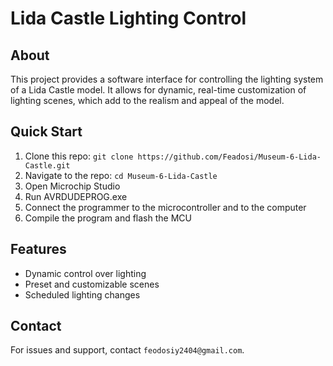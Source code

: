 # Lida Castle Lighting Control

## About
This project provides a software interface for controlling the lighting system of a Lida Castle model. It allows for dynamic, real-time customization of lighting scenes, which add to the realism and appeal of the model.

## Quick Start
1. Clone this repo: `git clone https://github.com/Feadosi/Museum-6-Lida-Castle.git`
2. Navigate to the repo: `cd Museum-6-Lida-Castle`
3. Open Microchip Studio
4. Run AVRDUDEPROG.exe
5. Connect the programmer to the microcontroller and to the computer
6. Compile the program and flash the MCU

## Features
- Dynamic control over lighting
- Preset and customizable scenes
- Scheduled lighting changes

## Contact
For issues and support, contact `feodosiy2404@gmail.com`.
